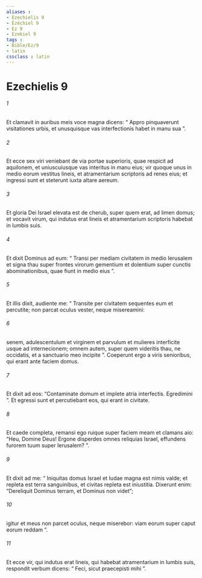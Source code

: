 ```yaml
---
aliases : 
- Ezechielis 9
- Ézéchiel 9
- Ez 9
- Ezekiel 9
tags : 
- Bible/Ez/9
- latin
cssclass : latin
---
```


# Ezechielis 9

###### 1
Et clamavit in auribus meis voce magna dicens: “ Appro pinquaverunt visitationes urbis, et unusquisque vas interfectionis habet in manu sua ”. 
###### 2
Et ecce sex viri veniebant de via portae superioris, quae respicit ad aquilonem, et uniuscuiusque vas interitus in manu eius; vir quoque unus in medio eorum vestitus lineis, et atramentarium scriptoris ad renes eius; et ingressi sunt et steterunt iuxta altare aereum. 
###### 3
Et gloria Dei Israel elevata est de cherub, super quem erat, ad limen domus; et vocavit virum, qui indutus erat lineis et atramentarium scriptoris habebat in lumbis suis. 
###### 4
Et dixit Dominus ad eum: “ Transi per mediam civitatem in medio Ierusalem et signa thau super frontes virorum gementium et dolentium super cunctis abominationibus, quae fiunt in medio eius ”. 
###### 5
Et illis dixit, audiente me: “ Transite per civitatem sequentes eum et percutite; non parcat oculus vester, neque misereamini: 
###### 6
senem, adulescentulum et virginem et parvulum et mulieres interficite usque ad internecionem; omnem autem, super quem videritis thau, ne occidatis, et a sanctuario meo incipite ”. Coeperunt ergo a viris senioribus, qui erant ante faciem domus. 
###### 7
Et dixit ad eos: “Contaminate domum et implete atria interfectis. Egredimini ”. Et egressi sunt et percutiebant eos, qui erant in civitate.
###### 8
Et caede completa, remansi ego ruique super faciem meam et clamans aio: “Heu, Domine Deus! Ergone disperdes omnes reliquias Israel, effundens furorem tuum super Ierusalem? ”. 
###### 9
Et dixit ad me: “ Iniquitas domus Israel et Iudae magna est nimis valde; et repleta est terra sanguinibus, et civitas repleta est iniustitia. Dixerunt enim: “Dereliquit Dominus terram, et Dominus non videt”; 
###### 10
igitur et meus non parcet oculus, neque miserebor: viam eorum super caput eorum reddam ”. 
###### 11
Et ecce vir, qui indutus erat lineis, qui habebat atramentarium in lumbis suis, respondit verbum dicens: “ Feci, sicut praecepisti mihi ”.
